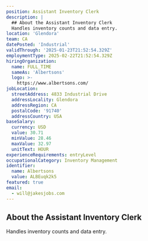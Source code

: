 ```yaml
---
position: Assistant Inventory Clerk
description: |
  ## About the Assistant Inventory Clerk
  Handles inventory counts and data entry.
location: 'Glendora'
team: CA
datePosted: 'Industrial'
validThrough: '2025-01-23T21:52:54.329Z'
employmentType: 2025-02-22T21:52:54.329Z
hiringOrganization:
  name: FULL_TIME
  sameAs: 'Albertsons'
  logo: >-
    https://www.albertsons.com/
jobLocation:
  streetAddress: 4833 Industrial Drive
  addressLocality: Glendora
  addressRegion: CA
  postalCode: '91740'
  addressCountry: USA
baseSalary:
  currency: USD
  value: 30.71
  minValue: 28.46
  maxValue: 32.97
  unitText: HOUR
experienceRequirements: entryLevel
occupationalCategory: Inventory Management
identifier:
  name: Albertsons
  value: ALBEuqk2k5
featured: true
email:
  - will@jakesjobs.com
---
```



## About the Assistant Inventory Clerk
Handles inventory counts and data entry.

